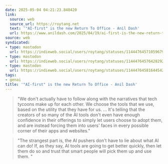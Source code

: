 ```yaml
---
date: 2025-05-04 04:21:23.848420
link:
  source: web
  source_url: https://roytang.net
  text: '"AI-first" is the new Return To Office - Anil Dash'
  url: https://www.anildash.com/2025/04/19/ai-first-is-the-new-return-to-office/
source: web
syndicated:
- type: mastodon
  url: https://indieweb.social/users/roytang/statuses/114447645710596798
- type: mastodon
  url: https://indieweb.social/users/roytang/statuses/114447645764282920
- type: mastodon
  url: https://indieweb.social/users/roytang/statuses/114447645816445420
tags:
- genai
title: '"AI-first" is the new Return To Office - Anil Dash'
---
```


> "We don't actually have to follow along with the narratives that tech tycoons make up for each other. We choose the tools that we use, based on the utility that they have for us. ... It's telling that the creators of so many of the AI tools don't even have enough confidence in their offerings to simply let users choose to adopt them, and are instead forcing them into users' faces in every possible corner of their apps and websites."
<!--sep-->
> "The strangest part is, the AI pushers don't have to lie about what AI can do! If, as they say, AI tools are going to get better quickly, then let them do so and trust that smart people will pick them up and use them. "